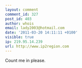 ```yaml
---
layout: comment
comment_id: 327
post_id: 403
author: whois
email: lady2003@hotmail.com
date: '2011-03-20 14:11:11 +0100'
visible: true
ip: 219.95.14.239
url: http://www.ip2region.com
---
```

Count me in please.
